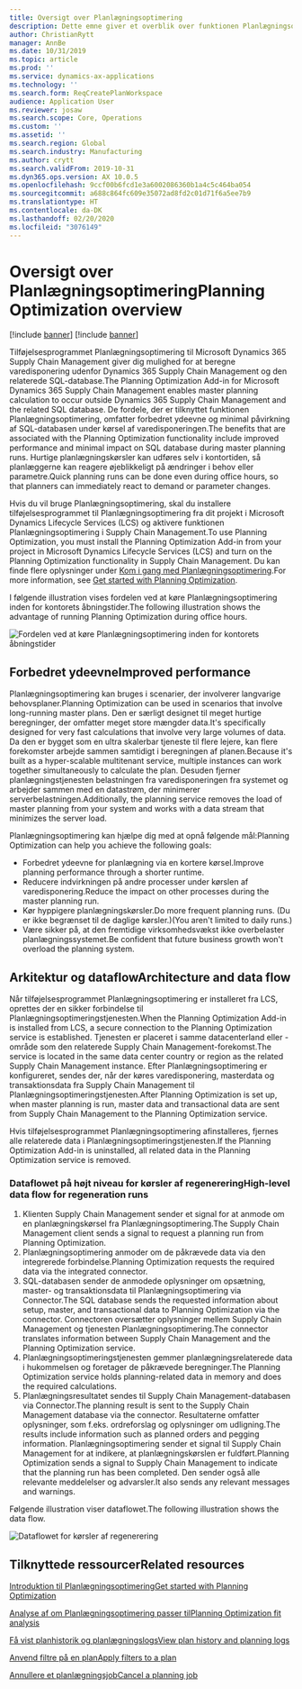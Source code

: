 ```yaml
---
title: Oversigt over Planlægningsoptimering
description: Dette emne giver et overblik over funktionen Planlægningsoptimering.
author: ChristianRytt
manager: AnnBe
ms.date: 10/31/2019
ms.topic: article
ms.prod: ''
ms.service: dynamics-ax-applications
ms.technology: ''
ms.search.form: ReqCreatePlanWorkspace
audience: Application User
ms.reviewer: josaw
ms.search.scope: Core, Operations
ms.custom: ''
ms.assetid: ''
ms.search.region: Global
ms.search.industry: Manufacturing
ms.author: crytt
ms.search.validFrom: 2019-10-31
ms.dyn365.ops.version: AX 10.0.5
ms.openlocfilehash: 9ccf00b6fcd1e3a6002086360b1a4c5c464ba054
ms.sourcegitcommit: a688c864fc609e35072ad8fd2c01d71f6a5ee7b9
ms.translationtype: HT
ms.contentlocale: da-DK
ms.lasthandoff: 02/20/2020
ms.locfileid: "3076149"
---
```

# <a name="planning-optimization-overview"></a><span data-ttu-id="ed581-103">Oversigt over Planlægningsoptimering</span><span class="sxs-lookup"><span data-stu-id="ed581-103">Planning Optimization overview</span></span>

[!include [banner](../../includes/banner.md)]
[!include [banner](../../includes/preview-banner.md)]

<span data-ttu-id="ed581-104">Tilføjelsesprogrammet Planlægningsoptimering til Microsoft Dynamics 365 Supply Chain Management giver dig mulighed for at beregne varedisponering udenfor Dynamics 365 Supply Chain Management og den relaterede SQL-database.</span><span class="sxs-lookup"><span data-stu-id="ed581-104">The Planning Optimization Add-in for Microsoft Dynamics 365 Supply Chain Management enables master planning calculation to occur outside Dynamics 365 Supply Chain Management and the related SQL database.</span></span> <span data-ttu-id="ed581-105">De fordele, der er tilknyttet funktionen Planlægningsoptimering, omfatter forbedret ydeevne og minimal påvirkning af SQL-databasen under kørsel af varedisponeringen.</span><span class="sxs-lookup"><span data-stu-id="ed581-105">The benefits that are associated with the Planning Optimization functionality include improved performance and minimal impact on SQL database during master planning runs.</span></span> <span data-ttu-id="ed581-106">Hurtige planlægningskørsler kan udføres selv i kontortiden, så planlæggerne kan reagere øjeblikkeligt på ændringer i behov eller parametre.</span><span class="sxs-lookup"><span data-stu-id="ed581-106">Quick planning runs can be done even during office hours, so that planners can immediately react to demand or parameter changes.</span></span>

<span data-ttu-id="ed581-107">Hvis du vil bruge Planlægningsoptimering, skal du installere tilføjelsesprogrammet til Planlægningsoptimering fra dit projekt i Microsoft Dynamics Lifecycle Services (LCS) og aktivere funktionen Planlægningsoptimering i Supply Chain Management.</span><span class="sxs-lookup"><span data-stu-id="ed581-107">To use Planning Optimization, you must install the Planning Optimization Add-in from your project in Microsoft Dynamics Lifecycle Services (LCS) and turn on the Planning Optimization functionality in Supply Chain Management.</span></span> <span data-ttu-id="ed581-108">Du kan finde flere oplysninger under [Kom i gang med Planlægningsoptimering](get-started.md).</span><span class="sxs-lookup"><span data-stu-id="ed581-108">For more information, see [Get started with Planning Optimization](get-started.md).</span></span>

<span data-ttu-id="ed581-109">I følgende illustration vises fordelen ved at køre Planlægningsoptimering inden for kontorets åbningstider.</span><span class="sxs-lookup"><span data-stu-id="ed581-109">The following illustration shows the advantage of running Planning Optimization during office hours.</span></span>

![Fordelen ved at køre Planlægningsoptimering inden for kontorets åbningstider](media/PlanningOptimization1.png)

## <a name="improved-performance"></a><span data-ttu-id="ed581-111">Forbedret ydeevne</span><span class="sxs-lookup"><span data-stu-id="ed581-111">Improved performance</span></span>

<span data-ttu-id="ed581-112">Planlægningsoptimering kan bruges i scenarier, der involverer langvarige behovsplaner.</span><span class="sxs-lookup"><span data-stu-id="ed581-112">Planning Optimization can be used in scenarios that involve long-running master plans.</span></span> <span data-ttu-id="ed581-113">Den er særligt designet til meget hurtige beregninger, der omfatter meget store mængder data.</span><span class="sxs-lookup"><span data-stu-id="ed581-113">It's specifically designed for very fast calculations that involve very large volumes of data.</span></span> <span data-ttu-id="ed581-114">Da den er bygget som en ultra skalerbar tjeneste til flere lejere, kan flere forekomster arbejde sammen samtidigt i beregningen af planen.</span><span class="sxs-lookup"><span data-stu-id="ed581-114">Because it's built as a hyper-scalable multitenant service, multiple instances can work together simultaneously to calculate the plan.</span></span> <span data-ttu-id="ed581-115">Desuden fjerner planlægningstjenesten belastningen fra varedisponeringen fra systemet og arbejder sammen med en datastrøm, der minimerer serverbelastningen.</span><span class="sxs-lookup"><span data-stu-id="ed581-115">Additionally, the planning service removes the load of master planning from your system and works with a data stream that minimizes the server load.</span></span>

<span data-ttu-id="ed581-116">Planlægningsoptimering kan hjælpe dig med at opnå følgende mål:</span><span class="sxs-lookup"><span data-stu-id="ed581-116">Planning Optimization can help you achieve the following goals:</span></span>

- <span data-ttu-id="ed581-117">Forbedret ydeevne for planlægning via en kortere kørsel.</span><span class="sxs-lookup"><span data-stu-id="ed581-117">Improve planning performance through a shorter runtime.</span></span>
- <span data-ttu-id="ed581-118">Reducere indvirkningen på andre processer under kørslen af varedisponering.</span><span class="sxs-lookup"><span data-stu-id="ed581-118">Reduce the impact on other processes during the master planning run.</span></span>
- <span data-ttu-id="ed581-119">Kør hyppigere planlægningskørsler.</span><span class="sxs-lookup"><span data-stu-id="ed581-119">Do more frequent planning runs.</span></span> <span data-ttu-id="ed581-120">(Du er ikke begrænset til de daglige kørsler.)</span><span class="sxs-lookup"><span data-stu-id="ed581-120">(You aren't limited to daily runs.)</span></span>
- <span data-ttu-id="ed581-121">Være sikker på, at den fremtidige virksomhedsvækst ikke overbelaster planlægningssystemet.</span><span class="sxs-lookup"><span data-stu-id="ed581-121">Be confident that future business growth won't overload the planning system.</span></span>

## <a name="architecture-and-data-flow"></a><span data-ttu-id="ed581-122">Arkitektur og dataflow</span><span class="sxs-lookup"><span data-stu-id="ed581-122">Architecture and data flow</span></span>

<span data-ttu-id="ed581-123">Når tilføjelsesprogrammet Planlægningsoptimering er installeret fra LCS, oprettes der en sikker forbindelse til Planlægningsoptimeringstjenesten.</span><span class="sxs-lookup"><span data-stu-id="ed581-123">When the Planning Optimization Add-in is installed from LCS, a secure connection to the Planning Optimization service is established.</span></span> <span data-ttu-id="ed581-124">Tjenesten er placeret i samme datacenterland eller -område som den relaterede Supply Chain Management-forekomst.</span><span class="sxs-lookup"><span data-stu-id="ed581-124">The service is located in the same data center country or region as the related Supply Chain Management instance.</span></span> <span data-ttu-id="ed581-125">Efter Planlægningsoptimering er konfigureret, sendes der, når der køres varedisponering, masterdata og transaktionsdata fra Supply Chain Management til Planlægningsoptimeringstjenesten.</span><span class="sxs-lookup"><span data-stu-id="ed581-125">After Planning Optimization is set up, when master planning is run, master data and transactional data are sent from Supply Chain Management to the Planning Optimization service.</span></span>

<span data-ttu-id="ed581-126">Hvis tilføjelsesprogrammet Planlægningsoptimering afinstalleres, fjernes alle relaterede data i Planlægningsoptimeringstjenesten.</span><span class="sxs-lookup"><span data-stu-id="ed581-126">If the Planning Optimization Add-in is uninstalled, all related data in the Planning Optimization service is removed.</span></span>

### <a name="high-level-data-flow-for-regeneration-runs"></a><span data-ttu-id="ed581-127">Dataflowet på højt niveau for kørsler af regenerering</span><span class="sxs-lookup"><span data-stu-id="ed581-127">High-level data flow for regeneration runs</span></span>

1. <span data-ttu-id="ed581-128">Klienten Supply Chain Management sender et signal for at anmode om en planlægningskørsel fra Planlægningsoptimering.</span><span class="sxs-lookup"><span data-stu-id="ed581-128">The Supply Chain Management client sends a signal to request a planning run from Planning Optimization.</span></span>
2. <span data-ttu-id="ed581-129">Planlægningsoptimering anmoder om de påkrævede data via den integrerede forbindelse.</span><span class="sxs-lookup"><span data-stu-id="ed581-129">Planning Optimization requests the required data via the integrated connector.</span></span>
3. <span data-ttu-id="ed581-130">SQL-databasen sender de anmodede oplysninger om opsætning, master- og transaktionsdata til Planlægningsoptimering via Connector.</span><span class="sxs-lookup"><span data-stu-id="ed581-130">The SQL database sends the requested information about setup, master, and transactional data to Planning Optimization via the connector.</span></span> <span data-ttu-id="ed581-131">Connectoren oversætter oplysninger mellem Supply Chain Management og tjenesten Planlægningsoptimering.</span><span class="sxs-lookup"><span data-stu-id="ed581-131">The connector translates information between Supply Chain Management and the Planning Optimization service.</span></span>
4. <span data-ttu-id="ed581-132">Planlægningsoptimeringstjenesten gemmer planlægningsrelaterede data i hukommelsen og foretager de påkrævede beregninger.</span><span class="sxs-lookup"><span data-stu-id="ed581-132">The Planning Optimization service holds planning-related data in memory and does the required calculations.</span></span>
5. <span data-ttu-id="ed581-133">Planlægningsresultatet sendes til Supply Chain Management-databasen via Connector.</span><span class="sxs-lookup"><span data-stu-id="ed581-133">The planning result is sent to the Supply Chain Management database via the connector.</span></span> <span data-ttu-id="ed581-134">Resultaterne omfatter oplysninger, som f.eks. ordreforslag og oplysninger om udligning.</span><span class="sxs-lookup"><span data-stu-id="ed581-134">The results include information such as planned orders and pegging information.</span></span> <span data-ttu-id="ed581-135">Planlægningsoptimering sender et signal til Supply Chain Management for at indikere, at planlægningskørslen er fuldført.</span><span class="sxs-lookup"><span data-stu-id="ed581-135">Planning Optimization sends a signal to Supply Chain Management to indicate that the planning run has been completed.</span></span> <span data-ttu-id="ed581-136">Den sender også alle relevante meddelelser og advarsler.</span><span class="sxs-lookup"><span data-stu-id="ed581-136">It also sends any relevant messages and warnings.</span></span>

<span data-ttu-id="ed581-137">Følgende illustration viser dataflowet.</span><span class="sxs-lookup"><span data-stu-id="ed581-137">The following illustration shows the data flow.</span></span>

![Dataflowet for kørsler af regenerering](media/PlanningOptimization2.png)

## <a name="related-resources"></a><span data-ttu-id="ed581-139">Tilknyttede ressourcer</span><span class="sxs-lookup"><span data-stu-id="ed581-139">Related resources</span></span>

[<span data-ttu-id="ed581-140">Introduktion til Planlægningsoptimering</span><span class="sxs-lookup"><span data-stu-id="ed581-140">Get started with Planning Optimization</span></span>](get-started.md)

[<span data-ttu-id="ed581-141">Analyse af om Planlægningsoptimering passer til</span><span class="sxs-lookup"><span data-stu-id="ed581-141">Planning Optimization fit analysis</span></span>](planning-optimization-fit-analysis.md)

[<span data-ttu-id="ed581-142">Få vist planhistorik og planlægningslogs</span><span class="sxs-lookup"><span data-stu-id="ed581-142">View plan history and planning logs</span></span>](plan-history-logs.md)

[<span data-ttu-id="ed581-143">Anvend filtre på en plan</span><span class="sxs-lookup"><span data-stu-id="ed581-143">Apply filters to a plan</span></span>](plan-filters.md)

[<span data-ttu-id="ed581-144">Annullere et planlægningsjob</span><span class="sxs-lookup"><span data-stu-id="ed581-144">Cancel a planning job</span></span>](cancel-planning-job.md)
